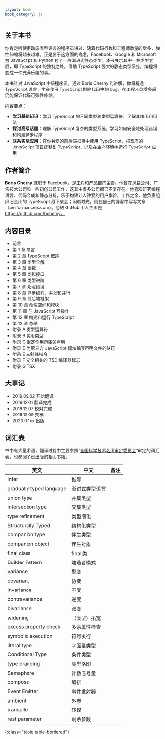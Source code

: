 ```yaml
---
layout: book
book_category: js
---
```


## 关于本书

你肯定听使用动态类型语言的程序员讲过，随着代码行数和工程师数量的增多，弹性伸缩将越来越难。正是出于这方面的考虑，Facebook、Google 和 Microsoft 为 JavaScript 和 Python 套了一层渐进式静态类型。本书展示其中一种类型套层，即 TypeScript 的独特之处。借助 TypeScript 强大的静态类型系统，编程将变成一件充满乐趣的事。

本书针对 JavaScript 中级程序员，通过 Boris Cherny 的讲解，你将精通 TypeScript 语言，学会使用 TypeScript 摒除代码中的 bug，在工程人员增多后仍能保证代码可弹性伸缩。

内容要点：

- **学习基础知识**：学习 TypeScript 的不同类型和类型运算符，了解其作用和用法
- **探讨高级话题**：理解 TypeScript 复杂的类型系统，学习如何安全地处理错误和构建异步程序
- **联系实际应用**：在你钟爱的前后端框架中使用 TypeScript，把现有的 JavaScript 项目迁移到 TypeScript，以及在生产环境中运行 TypeScript 应用

## 作者简介

**Boris Cherny** 就职于 Facebook，是工程和产品部门主管。他曾在风投公司、广告技术公司和一些初创公司工作，这其中很多公司都已不复存在。他喜欢研究编程语言、代码合成和静态分析，乐于构建让人钟爱的用户体验。工作之余，他负责组织旧金山的 TypeScript 线下聚会；闲暇时光，则在自己的博客中写写文章（performancejs.com）。他的 GitHub 个人主页是 https://github.com/bcherny。

## 内容目录

- 前言
- 第 1 章 导言
- 第 2 章 TypeScript 概述
- 第 3 章 类型全解
- 第 4 章 函数
- 第 5 章 类和接口
- 第 6 章 类型进阶
- 第 7 章 处理错误
- 第 8 章 异步编程、并发和并行
- 第 9 章 前后端框架
- 第 10 章 命名空间和模块
- 第 11 章 与 JavaScript 互操作
- 第 12 章 构建和运行 TypeScript
- 第 13 章 总结
- 附录 A 类型运算符
- 附录 B 实用类型
- 附录 C 限定作用范围的声明
- 附录 D 为第三方 JavaScript 模块编写声明文件的诀窍
- 附录 E 三斜线指令
- 附录 F 安全相关的 TSC 编译器标志
- 附录 G TSX

## 大事记

- 2019.09.02 开始翻译
- 2019.12.01 翻译完成
- 2019.12.07 校对完成
- 2019.12.09 交稿
- 2020.07.xx 出版

## 词汇表

书中有大量术语，翻译过程中主要参照“[全国科学技术名词审定委员会](http://www.term.gov.cn/)”审定的词汇表，也参阅了已出版的相关书籍。

| 英文 | 中文 | 备注 |
|-----|-----|------|
| infer | 推导 | |
| gradually typed language | 渐进式类型语言 | |
| union type | 并集类型 | |
| intersection type | 交集类型 | |
| type refinement | 类型细化 | |
| Structurally Typed | 结构化类型 | |
| companion type | 伴生类型 | |
| companion object | 伴生对象 | |
| final class | final 类 | |
| Builder Pattern | 建造者模式 | |
| variance | 型变 | |
| covariant | 协变 | |
| invariance | 不变 | |
| contravariance | 逆变 | |
| bivariance | 双变 | |
| widening | （类型）拓宽 | |
| excess property check | 多余属性检查 | |
| symbolic execution | 符号执行 | |
| literal type | 字面量类型 | |
| Conditional Type | 条件类型 | |
| type branding | 类型烙印 | |
| Semaphore | 计数信号量 | |
| compose | 编排 | |
| Event Emitter | 事件发射器 | |
| ambient | 外参 | |
| transpile | 转译 | |
| rest parameter | 剩余参数 | |
{:class="table table-bordered"}
